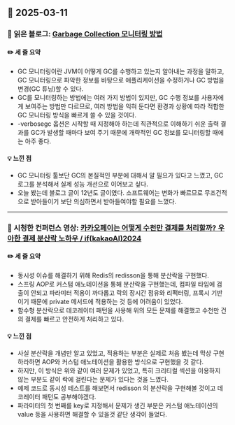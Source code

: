 ## 📅 2025-03-11
### 📖 읽은 블로그: [Garbage Collection 모니터링 방법](https://d2.naver.com/helloworld/6043)
#### ✏️ 세 줄 요약
- GC 모니터링이란 JVM이 어떻게 GC를 수행하고 있는지 알아내는 과정을 말하고, GC 모니터링으로 파악한 정보를 바탕으로 애플리케이션을 수정하거나 GC 방법을 변경(GC 튜닝)할 수 있다.
- GC를 모니터링하는 방법에는 여러 가지 방법이 있지만, GC 수행 정보를 사용자에게 보여주는 방법만 다르므로, 여러 방법을 익혀 둔다면 환경과 상황에 따라 적합한 GC 모니터링 방식을 빠르게 쓸 수 있을 것이다.
- -verbosegc 옵션은 시작할 때 지정해아 하는데 직관적으로 이해하기 쉬운 출력 결과를 GC가 발생할 때마다 보여 주기 때문에 개략적인 GC 정보를 모니터링할 때에는 아주 좋다.
#### 💡 느낀 점
- GC 모니터링 툴보단 GC의 본질적인 부분에 대해서 알 필요가 있다고 느꼈고, GC로그를 분석해서 실제 성능 개선으로 이어보고 싶다. 
- 오늘 봤는데 블로그 글이 12년도 글이였다. 소프트웨어는 변화가 빠르므로 무조건적으로 받아들이기 보단 의심하면서 받아들여야할 필요를 느꼈다.

---

### 🎥 시청한 컨퍼런스 영상: [카카오페이는 어떻게 수천만 결제를 처리할까? 우아한 결제 분산락 노하우 / if(kakaoAI)2024](https://www.youtube.com/watch?v=4wGTavSyLxE)
#### ✏️ 세 줄 요약
- 동시성 이슈를 해결하기 위해 Redis의 redisson을 통해 분산락을 구현했다.
- 스프링 AOP로 커스텀 애노테이션을 통해 분산락을 구현했는데, 컴파일 타임에 검출이 안되고 파라미터 적용이 까다롭고 락의 장시간 점유와 리팩터링, 프록시 기반이기 때문에 private 메서드에 적용하는 것 등에 어려움이 있었다.
- 함수형 분산락으로 데코레이터 패턴을 사용해 위의 모든 문제를 해결했고 수천만 건의 결제를 빠르고 안전하게 처리하고 있다.
#### 💡 느낀 점
- 사실 분산락을 개념만 알고 있었고, 적용하는 부분은 실제로 처음 봤는데 막상 구현하라하면 AOP와 커스텀 애노테이션을 활용한 방식으로 구현했을 것 같다.
- 하지만, 이 방식은 위와 같이 여러 문제가 있었고, 특히 크리티컬 섹션을 이용하지 않는 부분도 같이 락에 걸린다는 문제가 있다는 것을 느꼈다.
- 예제 코드로 동시성 테스트를 해보면서 redisson 의 분산락을 구현해볼 것이고 데코레이터 패턴도 공부해야겠다.
- 파라미터의 첫 번째를 key로 지정해서 문제가 생긴 부분은 커스텀 애노테이션의 value 등을 사용하면 해결할 수 있을것 같단 생각이 들었다.